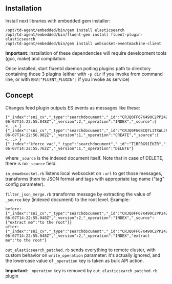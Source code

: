 ## Installation

Install next libraries with embedded gem installer:

    /opt/td-agent/embedded/bin/gem install elasticsearch
    /opt/td-agent/embedded/bin/fluent-gem install fluent-plugin-elasticsearch
    /opt/td-agent/embedded/bin/gem install websocket-eventmachine-client

**Important**: installation of these dependencies will require development tools (gcc, make) and compilation.

Once installed, start fluentd daemon poiting plugins path to directory containing those 3 plugins (either with `-p dir` if you invoke from command line, or with `ENV["FLUENT_PLUGIN"]` if you invoke as service)

## Concept

Changes feed plugin outputs ES events as messages like these:

    {"_index":"sni_cv","_type":"searchdocument","_id":"CRJQ0FF67K490C2PP24Z","_timestamp":"2016-06-07T14:22:55.048Z","_version":2,"_operation":"INDEX","_source":{ <...> }
    {"_index":"sni_cv","_type":"searchdocument","_id":"CRJQ0FG68CQ7L1TXWLJP","_timestamp":"2016-06-07T14:22:56.982Z","_version":1,"_operation":"CREATE","_source":{ <...> }
    {"_index":"kforce_vac","_type":"searchdocument","_id":"T1BF0G91EHZR","_timestamp":"2016-06-07T14:22:55.762Z","_version":1,"_operation":"DELETE"}

where `_source` is the indexed document itself. Note that in case of DELETE, there is no `_source` field.

`in_emwebsocket.rb` listens local websocket on `:url` to get those messages, transforms them to JSON format and tags with appropriate tag name ("tag" config parameter).

`filter_json_merge.rb` transforms message by extracting the value of `_source` key (indexed document) to the root level. Example:

    before:
    {"_index":"sni_cv","_type":"searchdocument","_id":"CRJQ0FF67K490C2PP24Z","_timestamp":"2016-06-07T14:22:55.048Z","_version":2,"_operation":"INDEX","_source":{"extract me":"to the root"}}
    after:
    {"_index":"sni_cv","_type":"searchdocument","_id":"CRJQ0FF67K490C2PP24Z","_timestamp":"2016-06-07T14:22:55.048Z","_version":2,"_operation":"INDEX","extract me":"to the root"}

`out_elasticsearch_patched.rb` sends everything to remote cluster, with custom behavior on `write_operation` parameter: it's actually ignored, and the lowercase value of `_operation` key is taken as bulk API action.

**Important**: `_operation` key is removed by `out_elasticsearch_patched.rb` plugin